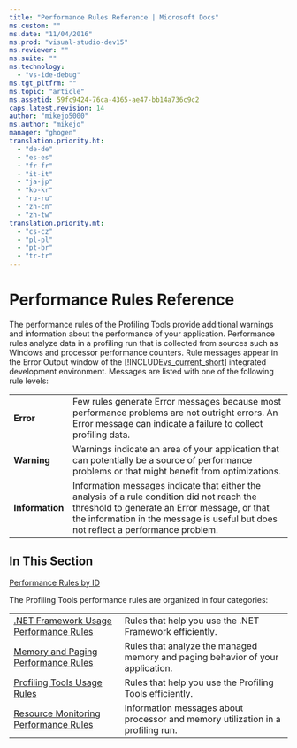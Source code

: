 ```yaml
---
title: "Performance Rules Reference | Microsoft Docs"
ms.custom: ""
ms.date: "11/04/2016"
ms.prod: "visual-studio-dev15"
ms.reviewer: ""
ms.suite: ""
ms.technology: 
  - "vs-ide-debug"
ms.tgt_pltfrm: ""
ms.topic: "article"
ms.assetid: 59fc9424-76ca-4365-ae47-bb14a736c9c2
caps.latest.revision: 14
author: "mikejo5000"
ms.author: "mikejo"
manager: "ghogen"
translation.priority.ht: 
  - "de-de"
  - "es-es"
  - "fr-fr"
  - "it-it"
  - "ja-jp"
  - "ko-kr"
  - "ru-ru"
  - "zh-cn"
  - "zh-tw"
translation.priority.mt: 
  - "cs-cz"
  - "pl-pl"
  - "pt-br"
  - "tr-tr"
---
```

# Performance Rules Reference
The performance rules of the Profiling Tools provide additional warnings and information about the performance of your application. Performance rules analyze data in a profiling run that is collected from sources such as Windows and processor performance counters. Rule messages appear in the Error Output window of the [!INCLUDE[vs_current_short](../code-quality/includes/vs_current_short_md.md)] integrated development environment. Messages are listed with one of the following rule levels:  
  
|||  
|-|-|  
|**Error**|Few rules generate Error messages because most performance problems are not outright errors. An Error message can indicate a failure to collect profiling data.|  
|**Warning**|Warnings indicate an area of your application that can potentially be a source of performance problems or that might benefit from optimizations.|  
|**Information**|Information messages indicate that either the analysis of a rule condition did not reach the threshold to generate an Error message, or that the information in the message is useful but does not reflect a performance problem.|  
  
## In This Section  
 [Performance Rules by ID](../profiling/performance-rules-by-id.md)  
  
 The Profiling Tools performance rules are organized in four categories:  
  
|||  
|-|-|  
|[.NET Framework Usage Performance Rules](../profiling/dotnet-framework-usage-performance-rules.md)|Rules that help you use the .NET Framework efficiently.|  
|[Memory and Paging Performance Rules](../profiling/memory-and-paging-performance-rules.md)|Rules that analyze the managed memory and paging behavior of your application.|  
|[Profiling Tools Usage Rules](../profiling/profiling-tools-usage-rules.md)|Rules that help you use the Profiling Tools efficiently.|  
|[Resource Monitoring Performance Rules](../profiling/resource-monitoring-performance-rules.md)|Information messages about processor and memory utilization in a profiling run.|